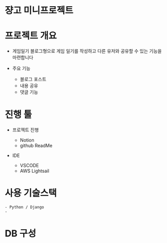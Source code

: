 # 쟝고 미니프로젝트


# 프로젝트 개요 
- 게임일기 
블로그형으로 게임 일기를 작성하고 다른 유저와 공유할 수 있는 기능을 마련합니다 

- 주요 기능 
    - 블로그 포스트
    - 내용 공유
    - 댓글 기능 

# 진행 툴 
- 프로젝트 진행
    - Notion
    - github ReadMe

- IDE 
    - VSCODE
    - AWS Lightsail 

# 사용 기술스택
    - Python / Django
    - 

# DB 구성 
